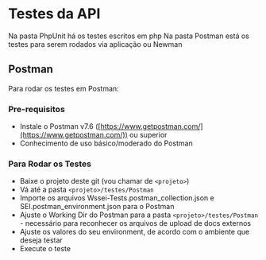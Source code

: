 # Testes da API

Na pasta PhpUnit há os testes escritos em php
Na pasta Postman está os testes para serem rodados via aplicação ou Newman

## Postman
Para rodar os testes em Postman:

### Pre-requisitos
- Instale o Postman v7.6 ([https://www.getpostman.com/](https://www.getpostman.com/)) ou superior
- Conhecimento de uso básico/moderado do Postman

### Para Rodar os Testes
- Baixe o projeto deste git (vou chamar de `<projeto>`)
- Vá até a pasta `<projeto>/testes/Postman`
- Importe os arquivos Wssei-Tests.postman_collection.json e SEI.postman_environment.json para o Postman
- Ajuste o Working Dir do Postman para a pasta `<projeto>/testes/Postman` - necessário para reconhecer os arquivos de upload de docs externos 
- Ajuste os valores do seu environment, de acordo com o ambiente que deseja testar
- Execute o teste


